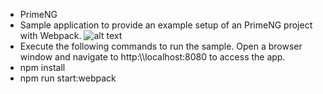  -  PrimeNG
 -  Sample application to provide an example setup of an PrimeNG project with Webpack.
    ![alt text](http://www.primefaces.org/images/primeng.png "PrimeNG")
 -  Execute the following commands to run the sample. Open a browser window and navigate to http:\\\\localhost:8080 to access the app.
 -  npm install
 -  npm run start:webpack
